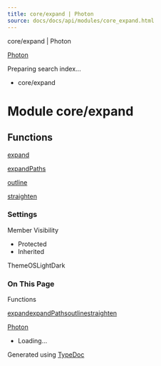 ```yaml
---
title: core/expand | Photon
source: docs/docs/api/modules/core_expand.html
---
```


core/expand | Photon

[Photon](../index.md)




Preparing search index...

* core/expand

# Module core/expand

## Functions

[expand](../functions/core_expand.expand.md)


[expandPaths](../functions/core_expand.expandPaths.md)


[outline](../functions/core_expand.outline.md)


[straighten](../functions/core_expand.straighten.md)

### Settings

Member Visibility

* Protected
* Inherited

ThemeOSLightDark

### On This Page

Functions

[expand](#expand)[expandPaths](#expandpaths)[outline](#outline)[straighten](#straighten)

[Photon](../index.md)

* Loading...

Generated using [TypeDoc](https://typedoc.org/)
